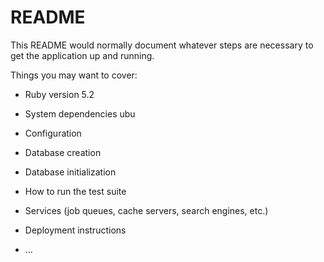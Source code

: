 # README

This README would normally document whatever steps are necessary to get the
application up and running.

Things you may want to cover:

* Ruby version 5.2

* System dependencies ubu

* Configuration

* Database creation

* Database initialization

* How to run the test suite

* Services (job queues, cache servers, search engines, etc.)

* Deployment instructions

* ...
